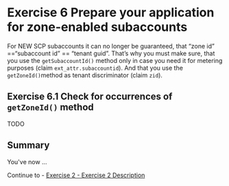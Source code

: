 # Exercise 6 Prepare your application for zone-enabled subaccounts
For NEW SCP subaccounts it can no longer be guaranteed, that “zone id” ==“subaccount id” == “tenant guid”. That’s why you must make sure, that you use the `getSubaccountId()` method only in case you need it for metering purposes (claim `ext_attr.subaccountid`). And that you use the `getZoneId()`method as tenant discriminator (claim `zid`).


## Exercise 6.1 Check for occurrences of `getZoneId()` method
TODO

## Summary

You've now ...

Continue to - [Exercise 2 - Exercise 2 Description](../ex2/README.md)
